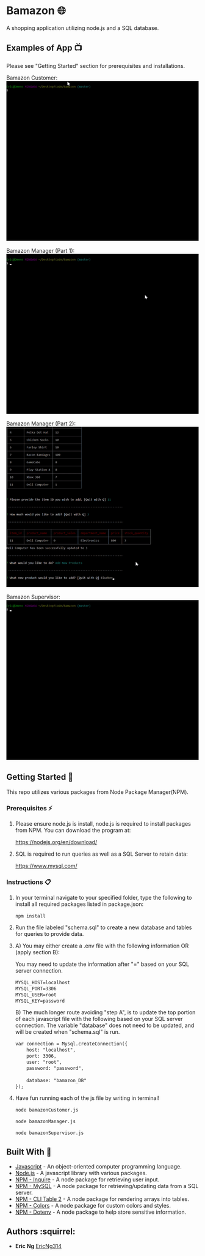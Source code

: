 # Bamazon :globe_with_meridians:

A shopping application utilizing node.js and a SQL database.

## Examples of App :tv:
Please see "Getting Started" section for prerequisites and installations.

Bamazon Customer:
![demo](\assets\BamazonCustomer.gif)

Bamazon Manager (Part 1):
![demo](\assets\BamazonManager_part1.gif)

Bamazon Manager (Part 2):
![demo](\assets\BamazonManager_part2.gif)

Bamazon Supervisor:
![demo](\assets\BamazonSupervisor.gif)

## Getting Started :loudspeaker:
This repo utilizes various packages from Node Package Manager(NPM).

### Prerequisites :zap:
1. Please ensure node.js is install, node.js is required to install packages from NPM. You can download the program at:

    https://nodejs.org/en/download/

2. SQL is required to run queries as well as a SQL Server to retain data:

    https://www.mysql.com/

### Instructions :clipboard:

1. In your terminal navigate to your specified folder, type the following to install all required packages listed in package.json:
    ```
    npm install
    ```

2. Run the file labeled "schema.sql" to create a new database and tables for queries to provide data.

3. A) You may either create a .env file with the following information OR (apply section B):

    You may need to update the information after "=" based on your SQL server connection.

    ```
    MYSQL_HOST=localhost
    MYSQL_PORT=3306
    MYSQL_USER=root
    MYSQL_KEY=password
    ```

    B) The much longer route avoiding "step A", is to update the top portion of each javascript file with the following based on your SQL server connection. The variable "database" does not need to be updated, and will be created when "schema.sql" is run.
    ```
    var connection = Mysql.createConnection({
        host: "localhost",
        port: 3306,
        user: "root",
        password: "password",

        database: "bamazon_DB"
    });
    ```

4. Have fun running each of the js file by writing in terminal!
    ```
    node bamazonCustomer.js
    ```
    ```
    node bamazonManager.js
    ```
    ```
    node bamazonSupervisor.js
    ```

    
## Built With :hammer:
* [Javascript](https://www.javascript.com/) - An object-oriented computer programming language.
* [Node.js](https://nodejs.org/en/) - A javascript library with various packages.
* [NPM - Inquire](https://www.npmjs.com/package/inquirer) - A node package for retrieving user input.
* [NPM - MySQL](https://www.npmjs.com/package/mysql) - A node package for retrieving/updating data from a SQL server.
* [NPM - CLI Table 2](https://www.npmjs.com/package/cli-table2) - A node package for rendering arrays into tables.
* [NPM - Colors](https://www.npmjs.com/package/colors) - A node package for custom colors and styles.
* [NPM - Dotenv](https://www.npmjs.com/package/dotenv) - A node package to help store sensitive information.

## Authors :squirrel: 
* **Eric Ng** [EricNg314](https://github.com/EricNg314)
